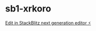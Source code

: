 # sb1-xrkoro

[Edit in StackBlitz next generation editor ⚡️](https://stackblitz.com/~/github.com/ywiis/sb1-xrkoro)